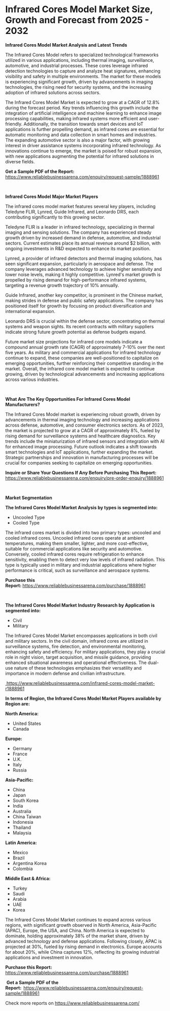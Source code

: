 <p><h1>Infrared Cores Model Market Size, Growth and Forecast from 2025 - 2032</h1></p><p><strong>Infrared Cores Model Market Analysis and Latest Trends</strong></p>
<p><p>The Infrared Cores Model refers to specialized technological frameworks utilized in various applications, including thermal imaging, surveillance, automotive, and industrial processes. These cores leverage infrared detection technologies to capture and analyze heat signatures, enhancing visibility and safety in multiple environments. The market for these models is experiencing significant growth, driven by advancements in imaging technologies, the rising need for security systems, and the increasing adoption of infrared solutions across sectors.</p><p>The Infrared Cores Model Market is expected to grow at a CAGR of 12.8% during the forecast period. Key trends influencing this growth include the integration of artificial intelligence and machine learning to enhance image processing capabilities, making infrared systems more efficient and user-friendly. Additionally, the transition towards smart devices and IoT applications is further propelling demand, as infrared cores are essential for automatic monitoring and data collection in smart homes and industries. The expanding automotive sector is also a major factor, with growing interest in driver assistance systems incorporating infrared technology. As innovations continue to emerge, the market is poised for robust expansion, with new applications augmenting the potential for infrared solutions in diverse fields.</p></p>
<p><strong>Get a Sample PDF of the Report:&nbsp;</strong> <a href="https://www.reliablebusinessarena.com/enquiry/request-sample/1888961?utm_campaign=2959&utm_medium=2&utm_source=Github&utm_content=ia&utm_term=28032025&utm_id=infrared-cores-model">https://www.reliablebusinessarena.com/enquiry/request-sample/1888961</a></p>
<p>&nbsp;</p>
<p><strong>Infrared Cores Model Major Market Players</strong></p>
<p><p>The infrared cores model market features several key players, including Teledyne FLIR, Lynred, Guide Infrared, and Leonardo DRS, each contributing significantly to this growing sector. </p><p>Teledyne FLIR is a leader in infrared technology, specializing in thermal imaging and sensing solutions. The company has experienced steady growth driven by increased demand in defense, automotive, and industrial sectors. Current estimates place its annual revenue around $2 billion, with ongoing investments in R&D expected to enhance its market position.</p><p>Lynred, a provider of infrared detectors and thermal imaging solutions, has seen significant expansion, particularly in aerospace and defense. The company leverages advanced technology to achieve higher sensitivity and lower noise levels, making it highly competitive. Lynred's market growth is propelled by rising demand for high-performance infrared systems, targeting a revenue growth trajectory of 10% annually.</p><p>Guide Infrared, another key competitor, is prominent in the Chinese market, making strides in defense and public safety applications. The company has positioned itself for growth by focusing on product diversification and international expansion. </p><p>Leonardo DRS is crucial within the defense sector, concentrating on thermal systems and weapon sights. Its recent contracts with military suppliers indicate strong future growth potential as defense budgets expand.</p><p>Future market size projections for infrared core models indicate a compound annual growth rate (CAGR) of approximately 7-10% over the next five years. As military and commercial applications for infrared technology continue to expand, these companies are well-positioned to capitalize on emerging opportunities, further reinforcing their competitive standing in the market. Overall, the infrared core model market is expected to continue growing, driven by technological advancements and increasing applications across various industries.</p></p>
<p>&nbsp;</p>
<p><strong>What Are The Key Opportunities For Infrared Cores Model Manufacturers?</strong></p>
<p><p>The Infrared Cores Model market is experiencing robust growth, driven by advancements in thermal imaging technology and increasing applications across defense, automotive, and consumer electronics sectors. As of 2023, the market is projected to grow at a CAGR of approximately 8%, fueled by rising demand for surveillance systems and healthcare diagnostics. Key trends include the miniaturization of infrared sensors and integration with AI for enhanced image processing. Future outlook indicates a shift towards smart technologies and IoT applications, further expanding the market. Strategic partnerships and innovation in manufacturing processes will be crucial for companies seeking to capitalize on emerging opportunities.</p></p>
<p><strong>Inquire or Share Your Questions If Any Before Purchasing This Report:</strong> <a href="https://www.reliablebusinessarena.com/enquiry/pre-order-enquiry/1888961?utm_campaign=2959&utm_medium=2&utm_source=Github&utm_content=ia&utm_term=28032025&utm_id=infrared-cores-model">https://www.reliablebusinessarena.com/enquiry/pre-order-enquiry/1888961</a></p>
<p>&nbsp;</p>
<p><strong>Market Segmentation</strong></p>
<p><strong>The Infrared Cores Model Market Analysis by types is segmented into:</strong></p>
<p><ul><li>Uncooled Type</li><li>Cooled Type</li></ul></p>
<p><p>The infrared cores market is divided into two primary types: uncooled and cooled infrared cores. Uncooled infrared cores operate at ambient temperatures, making them smaller, lighter, and more cost-effective, suitable for commercial applications like security and automotive. Conversely, cooled infrared cores require refrigeration to enhance sensitivity, enabling them to detect very low levels of infrared radiation. This type is typically used in military and industrial applications where higher performance is critical, such as surveillance and aerospace systems.</p></p>
<p><strong>Purchase this Report:&nbsp;</strong><a href="https://www.reliablebusinessarena.com/purchase/1888961?utm_campaign=2959&utm_medium=2&utm_source=Github&utm_content=ia&utm_term=28032025&utm_id=infrared-cores-model">https://www.reliablebusinessarena.com/purchase/1888961</a></p>
<p>&nbsp;</p>
<p><strong>The Infrared Cores Model Market Industry Research by Application is segmented into:</strong></p>
<p><ul><li>Civil</li><li>Military</li></ul></p>
<p><p>The Infrared Cores Model Market encompasses applications in both civil and military sectors. In the civil domain, infrared cores are utilized in surveillance systems, fire detection, and environmental monitoring, enhancing safety and efficiency. For military applications, they play a crucial role in night vision, target acquisition, and missile guidance, providing enhanced situational awareness and operational effectiveness. The dual-use nature of these technologies emphasizes their versatility and importance in modern defense and civilian infrastructure.</p></p>
<p><a href="https://www.reliablebusinessarena.com/infrared-cores-model-market-r1888961?utm_campaign=2959&utm_medium=2&utm_source=Github&utm_content=ia&utm_term=28032025&utm_id=infrared-cores-model">&nbsp;https://www.reliablebusinessarena.com/infrared-cores-model-market-r1888961</a></p>
<p><strong>In terms of Region, the Infrared Cores Model Market Players available by Region are:</strong></p>
<p>
    <p> <strong> North America: </strong>
        <ul>
            <li>United States</li>
            <li>Canada</li>
        </ul>
        </p> 
    <p> <strong> Europe: </strong>
        <ul>
            <li>Germany</li>
            <li>France</li>
            <li>U.K.</li>
            <li>Italy</li>
            <li>Russia</li>
        </ul>
        </p> 
    <p> <strong> Asia-Pacific: </strong>
        <ul>
            <li>China</li>
            <li>Japan</li>
            <li>South Korea</li>
            <li>India</li>
            <li>Australia</li>
            <li>China Taiwan</li>
            <li>Indonesia</li>
            <li>Thailand</li>
            <li>Malaysia</li>
        </ul>
        </p> 
    <p> <strong> Latin America: </strong>
        <ul>
            <li>Mexico</li>
            <li>Brazil</li>
            <li>Argentina Korea</li>
            <li>Colombia</li>
        </ul>
        </p> 
    <p> <strong> Middle East & Africa: </strong>
        <ul>
            <li>Turkey</li>
            <li>Saudi</li>
            <li>Arabia</li>
            <li>UAE</li>
            <li>Korea</li>
        </ul>
    </p>
    </p>
<p><p>The Infrared Cores Model Market continues to expand across various regions, with significant growth observed in North America, Asia-Pacific (APAC), Europe, the USA, and China. North America is expected to dominate, holding approximately 38% of the market share, driven by advanced technology and defense applications. Following closely, APAC is projected at 30%, fueled by rising demand in electronics. Europe accounts for about 20%, while China captures 12%, reflecting its growing industrial applications and investment in innovation.</p></p>
<p><strong>Purchase this Report: </strong><a href="https://www.reliablebusinessarena.com/purchase/1888961?utm_campaign=2959&utm_medium=2&utm_source=Github&utm_content=ia&utm_term=28032025&utm_id=infrared-cores-model">https://www.reliablebusinessarena.com/purchase/1888961</a></p>
<p>&nbsp;<strong>Get a Sample PDF of the Report:&nbsp;&nbsp;</strong><a href="https://www.reliablebusinessarena.com/enquiry/request-sample/1888961?utm_campaign=2959&utm_medium=2&utm_source=Github&utm_content=ia&utm_term=28032025&utm_id=infrared-cores-model">https://www.reliablebusinessarena.com/enquiry/request-sample/1888961</a></p>
<p><strong></strong></p>
<p>Check more reports on <a href="https://www.reliablebusinessarena.com/?utm_campaign=2959&utm_medium=2&utm_source=Github&utm_content=ia&utm_term=28032025&utm_id=infrared-cores-model">https://www.reliablebusinessarena.com/</a></p>